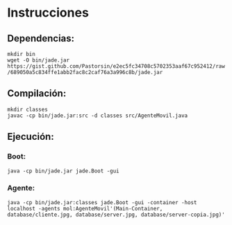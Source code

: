 # Instrucciones
## Dependencias:
`mkdir bin`  
`wget -O bin/jade.jar https://gist.github.com/Pastorsin/e2ec5fc34708c5702353aaf67c952412/raw/689050a5c834ffe1abb2fac8c2caf76a3a996c8b/jade.jar`  


## Compilación:
`mkdir classes`  
`javac -cp bin/jade.jar:src -d classes src/AgenteMovil.java`

## Ejecución:
### Boot:
`java -cp bin/jade.jar jade.Boot -gui`
### Agente:
`java -cp bin/jade.jar:classes jade.Boot -gui -container -host localhost -agents mol:AgenteMovil'(Main-Container, database/cliente.jpg, database/server.jpg, database/server-copia.jpg)'`

